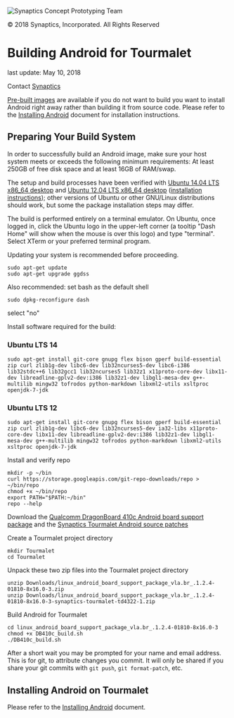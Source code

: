 ![Synaptics Concept Prototyping Team](Pictures/Small/CPT_logo.png) 

&copy; 2018 Synaptics, Incorporated. All Rights Reserved

# Building Android for Tourmalet #

last update: May 10, 2018

Contact [Synaptics](mailto:tourmalet@synaptics.com)

[Pre-built images](https://github.com/synaptics-cpt/tourmalet/releases/download/v1.0.0/fastboot-images.zip) are available if you do not want to build you want to install Android right away rather than building it from source code.  Please refer to the [Installing Android](InstallingAndroid.md) document for installation instructions.

## Preparing Your Build System ##

In order to successfully build an Android image, make sure your host system meets or exceeds the following minimum requirements:  At least 250GB of free disk space and at least 16GB of RAM/swap. 

The setup and build processes have been verified with [Ubuntu 14.04 LTS x86_64 desktop](http://old-releases.ubuntu.com/releases/trusty/) and [Ubuntu 12.04 LTS x86_64 desktop](http://old-releases.ubuntu.com/releases/precise/) ([installation instructions](http://www.ubuntu.com/download/desktop)); other versions of Ubuntu or other GNU/Linux distributions should work, but some the package installation steps may differ.

The build is performed entirely on a terminal emulator. On Ubuntu, once logged in, click the Ubuntu logo in the upper-left corner (a tooltip "Dash Home" will show when the mouse is over this logo) and type "terminal". Select XTerm or your preferred terminal program.

Updating your system is recommended before proceeding.

```{r, engine=sh}
sudo apt-get update
sudo apt-get upgrade ggdss
```

Also recommended: set bash as the default shell

```sudo dpkg-reconfigure dash```

select "no"

Install software required for the build:

### Ubuntu LTS 14 ###

```{r, engine=sh}
sudo apt-get install git-core gnupg flex bison gperf build-essential zip curl zlib1g-dev libc6-dev lib32ncurses5-dev libc6-i386 lib32stdc++6 lib32gcc1 lib32ncurses5 lib32z1 x11proto-core-dev libx11-dev libreadline-gplv2-dev:i386 lib32z1-dev libgl1-mesa-dev g++-multilib mingw32 tofrodos python-markdown libxml2-utils xsltproc openjdk-7-jdk
```

### Ubuntu LTS 12 ###

```{r, engine=sh}
sudo apt-get install git-core gnupg flex bison gperf build-essential zip curl zlib1g-dev libc6-dev lib32ncurses5-dev ia32-libs x11proto-core-dev libx11-dev libreadline-gplv2-dev:i386 lib32z1-dev libgl1-mesa-dev g++-multilib mingw32 tofrodos python-markdown libxml2-utils xsltproc openjdk-7-jdk
```

Install and verify repo

```{r, engine=sh}
mkdir -p ~/bin
curl https://storage.googleapis.com/git-repo-downloads/repo > ~/bin/repo
chmod +x ~/bin/repo
export PATH="$PATH:~/bin"
repo --help
```

Download the [Qualcomm DragonBoard 410c Android board support package](https://developer.qualcomm.com/download/db410c/android_board_support_package_vla.br_.1.2.4-01810-8x16.0-3.zip) and the [Synaptics Tourmalet Android source patches](../Software/linux_android_board_support_package_vla.br_.1.2.4-01810-8x16.0-3-synaptics-tourmalet-td4322-1.zip)

Create a Tourmalet project directory

```{r, engine=sh}
mkdir Tourmalet
cd Tourmalet
```

Unpack these two zip files into the Tourmalet project directory

```{r, engine=sh}
unzip Downloads/linux_android_board_support_package_vla.br_.1.2.4-01810-8x16.0-3.zip
unzip Downloads/linux_android_board_support_package_vla.br_.1.2.4-01810-8x16.0-3-synaptics-tourmalet-td4322-1.zip
```

Build Android for Tourmalet

```{r, engine=sh}
cd linux_android_board_support_package_vla.br_.1.2.4-01810-8x16.0-3
chmod +x DB410c_build.sh
./DB410c_build.sh
```

After a short wait you may be prompted for your name and email address. This is for git, to attribute changes you commit. It will only be shared if you share your git commits with `git push`, `git format-patch`, etc.


## Installing Android on Tourmalet ##

Please refer to the [Installing Android](InstallingAndroid.md) document.

